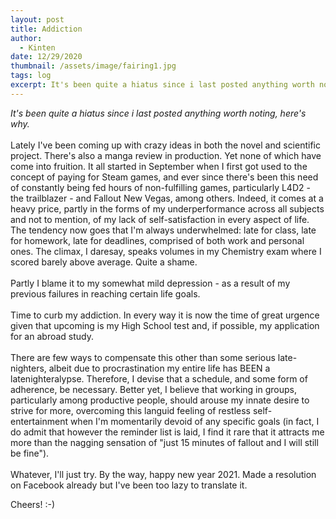 ```yaml
---
layout: post
title: Addiction
author:
  - Kinten
date: 12/29/2020
thumbnail: /assets/image/fairing1.jpg
tags: log
excerpt: It's been quite a hiatus since i last posted anything worth noting. Here's why.
---
```

*It's been quite a hiatus since i last posted anything worth noting, here's why.*\
\
Lately I've been coming up with crazy ideas in both the novel and scientific project. There's also a manga review in production. Yet none of which have come into fruition. It all started in September when I first got used to the concept of paying for Steam games, and ever since there's been this need of constantly being fed hours of non-fulfilling games, particularly L4D2 - the trailblazer - and Fallout New Vegas, among others. Indeed, it comes at a heavy price, partly in the forms of my underperformance across all subjects and not to mention, of my lack of self-satisfaction in every aspect of life. The tendency now goes that I'm always underwhelmed: late for class, late for homework, late for deadlines, comprised of both work and personal ones. The climax, I daresay, speaks volumes in my Chemistry exam where I scored barely above average. Quite a shame.\
\
Partly I blame it to my somewhat mild depression - as a result of my previous failures in reaching certain life goals.\
\
Time to curb my addiction. In every way it is now the time of great urgence given that upcoming is my High School test and, if possible, my application for an abroad study.\
\
There are few ways to compensate this other than some serious late-nighters, albeit due to procrastination my entire life has BEEN a latenighteralypse. Therefore, I devise that a schedule, and some form of adherence, be necessary. Better yet, I believe that working in groups, particularly among productive people, should arouse my innate desire to strive for more, overcoming this languid feeling of restless self-entertainment when I'm momentarily devoid of any specific goals (in fact, I do admit that however the reminder list is laid, I find it rare that it attracts me more than the nagging sensation of "just 15 minutes of fallout and I will still be fine").\
\
Whatever, I'll just try. By the way, happy new year 2021. Made a resolution on Facebook already but I've been too lazy to translate it.

Cheers! :-)